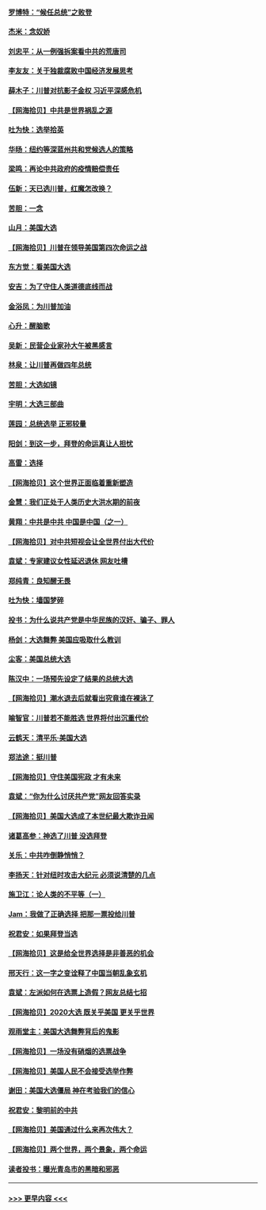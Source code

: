 #### [罗博特：“候任总统”之败登](../pages/nsc993/n12558189.md?t=11181951) 
#### [杰米：念奴娇](../pages/nsc993/n12558174.md?t=11181951) 
#### [刘忠平：从一例强拆案看中共的荒唐司](../pages/nsc993/n12558036.md?t=11181951) 
#### [李友友：关于独裁腐败中国经济发展思考](../pages/nsc993/n12558004.md?t=11181951) 
#### [薛木子：川普对抗影子金权 习近平深感危机](../pages/nsc993/n12557342.md?t=11181951) 
#### [【网海拾贝】中共是世界祸乱之源](../pages/nsc993/n12555353.md?t=11181951) 
#### [吐为快：选举拾英](../pages/nsc993/n12555041.md?t=11181951) 
#### [华旸：纽约等深蓝州共和党候选人的策略](../pages/nsc993/n12554309.md?t=11181951) 
#### [梁鸣：再论中共政府的疫情赔偿责任](../pages/nsc993/n12553012.md?t=11181951) 
#### [伍新：天已选川普，红魔怎改换？](../pages/nsc993/n12552970.md?t=11181951) 
#### [苦胆：一念](../pages/nsc993/n12552957.md?t=11181951) 
#### [山月：美国大选](../pages/nsc993/n12552446.md?t=11181951) 
#### [【网海拾贝】川普在领导美国第四次命运之战](../pages/nsc993/n12551973.md?t=11181951) 
#### [东方觉：看美国大选](../pages/nsc993/n12551647.md?t=11181951) 
#### [安吉：为了守住人类道德底线而战](../pages/nsc993/n12551111.md?t=11181951) 
#### [金浴凤：为川普加油](../pages/nsc993/n12551085.md?t=11181951) 
#### [心升：醒脑歌](../pages/nsc993/n12550984.md?t=11181951) 
#### [吴新：民营企业家孙大午被黑感言](../pages/nsc993/n12550656.md?t=11181951) 
#### [林泉：让川普再做四年总统](../pages/nsc993/n12550640.md?t=11181951) 
#### [苦胆：大选如镜](../pages/nsc993/n12550630.md?t=11181951) 
#### [宇明：大选三部曲](../pages/nsc993/n12550603.md?t=11181951) 
#### [莲园：总统选举 正邪较量](../pages/nsc993/n12550594.md?t=11181951) 
#### [阳剑：到这一步，拜登的命运真让人担忧](../pages/nsc993/n12549093.md?t=11181951) 
#### [高雷：选择](../pages/nsc993/n12549087.md?t=11181951) 
#### [【网海拾贝】这个世界正面临着重新塑造](../pages/nsc993/n12548326.md?t=11181951) 
#### [金慧：我们正处于人类历史大洪水期的前夜](../pages/nsc993/n12547914.md?t=11181951) 
#### [黄翔：中共是中共 中国是中国（之一）](../pages/nsc993/n12547576.md?t=11181951) 
#### [【网海拾贝】对中共短视会让全世界付出大代价](../pages/nsc993/n12546043.md?t=11181951) 
#### [袁斌：专家建议女性延迟退休 网友吐槽](../pages/nsc993/n12545424.md?t=11181951) 
#### [郑纯青：良知醒无畏](../pages/nsc993/n12545394.md?t=11181951) 
#### [吐为快：墙国梦碎](../pages/nsc993/n12545309.md?t=11181951) 
#### [投书：为什么说共产党是中华民族的汉奸、骗子、罪人](../pages/nsc993/n12545089.md?t=11181951) 
#### [杨剑：大选舞弊 美国应吸取什么教训](../pages/nsc993/n12543937.md?t=11181951) 
#### [尘客：美国总统大选](../pages/nsc993/n12543828.md?t=11181951) 
#### [陈汉中：一场预先设定了结果的总统大选](../pages/nsc993/n12543564.md?t=11181951) 
#### [【网海拾贝】潮水退去后就看出究竟谁在裸泳了](../pages/nsc993/n12543321.md?t=11181951) 
#### [喻智官：川普若不能胜选 世界将付出沉重代价](../pages/nsc993/n12541352.md?t=11181951) 
#### [云鹤天：清平乐‧美国大选](../pages/nsc993/n12540916.md?t=11181951) 
#### [郑法途：挺川普](../pages/nsc993/n12540898.md?t=11181951) 
#### [【网海拾贝】守住美国宪政 才有未来](../pages/nsc993/n12540423.md?t=11181951) 
#### [袁斌：“你为什么讨厌共产党”网友回答实录](../pages/nsc993/n12540208.md?t=11181951) 
#### [【网海拾贝】美国大选成了本世纪最大欺诈丑闻](../pages/nsc993/n12538029.md?t=11181951) 
#### [诸葛高参：神选了川普 没选拜登](../pages/nsc993/n12537664.md?t=11181951) 
#### [关乐：中共咋倒静悄悄？](../pages/nsc993/n12537615.md?t=11181951) 
#### [李扬天：针对纽时攻击大纪元 必须说清楚的几点](../pages/nsc993/n12536001.md?t=11181951) 
#### [施卫江：论人类的不平等（一）](../pages/nsc993/n12535700.md?t=11181951) 
#### [Jam：我做了正确选择 把那一票投给川普](../pages/nsc993/n12535743.md?t=11181951) 
#### [祝君安：如果拜登当选](../pages/nsc993/n12535726.md?t=11181951) 
#### [【网海拾贝】这是给全世界选择是非善恶的机会](../pages/nsc993/n12535061.md?t=11181951) 
#### [邢天行：这一字之变诠释了中国当朝乱象玄机](../pages/nsc993/n12533446.md?t=11181951) 
#### [袁斌：左派如何在选票上造假？网友总结七招](../pages/nsc993/n12533180.md?t=11181951) 
#### [【网海拾贝】2020大选 既关乎美国 更关乎世界](../pages/nsc993/n12533161.md?t=11181951) 
#### [观雨堂主：美国大选舞弊背后的鬼影](../pages/nsc993/n12533153.md?t=11181951) 
#### [【网海拾贝】一场没有硝烟的选票战争](../pages/nsc993/n12531883.md?t=11181951) 
#### [【网海拾贝】美国人民不会接受选举作弊](../pages/nsc993/n12528850.md?t=11181951) 
#### [谢田：美国大选僵局 神在考验我们的信心](../pages/nsc993/n12527932.md?t=11181951) 
#### [祝君安：黎明前的中共](../pages/nsc993/n12524071.md?t=11181951) 
#### [【网海拾贝】美国通过什么来再次伟大？](../pages/nsc993/n12523844.md?t=11181951) 
#### [【网海拾贝】两个世界，两个景象，两个命运](../pages/nsc993/n12521419.md?t=11181951) 
#### [读者投书：曝光青岛市的黑暗和邪恶](../pages/nsc993/n12520988.md?t=11181951) 

----
#### [ >>> 更早内容 <<< ](../indexes/nsc993-earlier.md)
